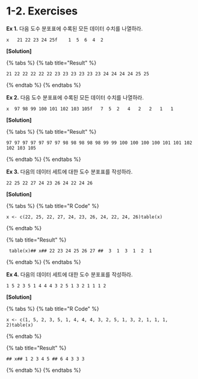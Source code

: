 # 1-2. Exercises

**Ex 1.** 다음 도수 분포표에 수록된 모든 데이터 수치를 나열하라.

```text
x   21 22 23 24 25f    1  5  6  4  2
```

**\[Solution\]** 

{% tabs %}
{% tab title="Result" %}
```text
21 22 22 22 22 22 23 23 23 23 23 23 24 24 24 24 25 25
```
{% endtab %}
{% endtabs %}

**Ex 2.** 다음 도수 분포표에 수록된 모든 데이터 수치를 나열하라.

```text
x  97 98 99 100 101 102 103 105f   7  5  2   4   2   2   1   1 
```

**\[Solution\]**

{% tabs %}
{% tab title="Result" %}
```text
97 97 97 97 97 97 97 98 98 98 98 98 99 99 100 100 100 100 101 101 102 102 103 105
```
{% endtab %}
{% endtabs %}

**Ex 3.** 다음의 데이터 세트에 대한 도수 분포표를 작성하라.

```text
22 25 22 27 24 23 26 24 22 24 26
```

 **\[Solution\]**

{% tabs %}
{% tab title="R Code" %}
```text
x <- c(22, 25, 22, 27, 24, 23, 26, 24, 22, 24, 26)table(x)
```
{% endtab %}

{% tab title="Result" %}
```text
 table(x)## x## 22 23 24 25 26 27 ##  3  1  3  1  2  1
```
{% endtab %}
{% endtabs %}

**Ex 4.** 다음의 데이터 세트에 대한 도수 분포표를 작성하라.

```text
1 5 2 3 5 1 4 4 4 3 2 5 1 3 2 1 1 1 2
```

 **\[Solution\]**

{% tabs %}
{% tab title="R Code" %}
```text
x <- c(1, 5, 2, 3, 5, 1, 4, 4, 4, 3, 2, 5, 1, 3, 2, 1, 1, 1, 2)table(x)
```
{% endtab %}

{% tab title="Result" %}
```text
## x## 1 2 3 4 5 ## 6 4 3 3 3
```
{% endtab %}
{% endtabs %}



